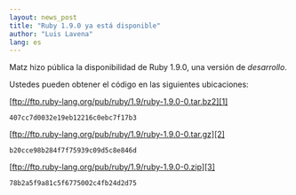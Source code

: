 ```yaml
---
layout: news_post
title: "Ruby 1.9.0 ya está disponible"
author: "Luis Lavena"
lang: es
---
```


Matz hizo pública la disponibilidad de Ruby 1.9.0, una versión de
*desarrollo*.

Ustedes pueden obtener el código en las siguientes ubicaciones:

[ftp://ftp.ruby-lang.org/pub/ruby/1.9/ruby-1.9.0-0.tar.bz2][1]

    407cc7d0032e19eb12216c0ebc7f17b3

[ftp://ftp.ruby-lang.org/pub/ruby/1.9/ruby-1.9.0-0.tar.gz][2]

    b20cce98b284f7f75939c09d5c8e846d

[ftp://ftp.ruby-lang.org/pub/ruby/1.9/ruby-1.9.0-0.zip][3]

    78b2a5f9a81c5f6775002c4fb24d2d75



[1]: ftp://ftp.ruby-lang.org/pub/ruby/1.9/ruby-1.9.0-0.tar.bz2 
[2]: ftp://ftp.ruby-lang.org/pub/ruby/1.9/ruby-1.9.0-0.tar.gz 
[3]: ftp://ftp.ruby-lang.org/pub/ruby/1.9/ruby-1.9.0-0.zip 
